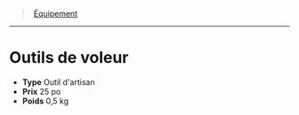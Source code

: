 ﻿---
!EquipmentItem
Type: Outil d'artisan
Price: 25 po
Weight: 0,5 kg
Id: equipment_hd.md#outils-de-voleur
ParentLink: equipment_hd.md#Équipement
Name: Outils de voleur
ParentName: Équipement
NameLevel: 1
Attributes: {}
AttributesDictionary: >+
  {}

---
> [Équipement](hd_equipment.md)

---

# Outils de voleur

- **Type** Outil d'artisan
- **Prix** 25 po
- **Poids** 0,5 kg

